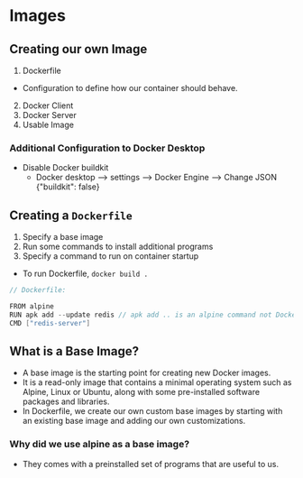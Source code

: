 # Images

## Creating our own Image

1. Dockerfile
  - Configuration to define how our container should behave.
2. Docker Client
3. Docker Server
4. Usable Image

### Additional Configuration to Docker Desktop

- Disable Docker buildkit
  - Docker desktop --> settings --> Docker Engine --> Change JSON {"buildkit": false}

## Creating a `Dockerfile`

1. Specify a base image
2. Run some commands to install additional programs
3. Specify a command to run on container startup
- To run Dockerfile, `docker build .`

```go
// Dockerfile:

FROM alpine
RUN apk add --update redis // apk add .. is an alpine command not Docker
CMD ["redis-server"]
```

## What is a Base Image?

- A base image is the starting point for creating new Docker images.
- It is a read-only image that contains a minimal operating system such as Alpine, Linux or Ubuntu, along with some pre-installed software packages and libraries.
- In Dockerfile, we create our own custom base images by starting with an existing base image and adding our own customizations.

### Why did we use alpine as a base image?

- They comes with a preinstalled set of programs that are useful to us.